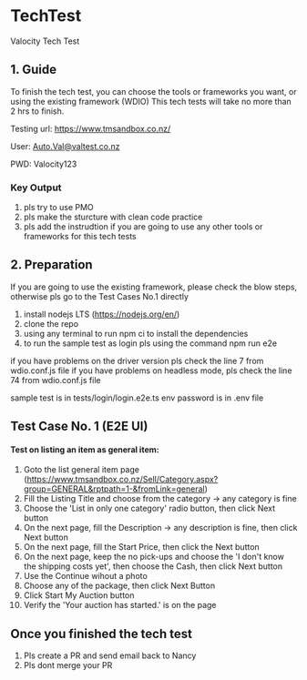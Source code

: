 # TechTest

Valocity Tech Test

## 1. Guide

To finish the tech test, you can choose the tools or frameworks you want, or using the existing framework (WDIO)
This tech tests will take no more than 2 hrs to finish.

Testing url: https://www.tmsandbox.co.nz/

User: Auto.Val@valtest.co.nz

PWD: Valocity123

### Key Output

1. pls try to use PMO
2. pls make the sturcture with clean code practice
3. pls add the instrudtion if you are going to use any other tools or frameworks for this tech tests

## 2. Preparation
If you are going to use the existing framework, please check the blow steps, otherwise pls go to the Test Cases No.1 directly
1. install nodejs LTS (https://nodejs.org/en/)
2. clone the repo
3. using any terminal to run npm ci to install the dependencies
4. to run the sample test as login pls using the command npm run e2e

if you have problems on the driver version pls check the line 7 from wdio.conf.js file
if you have problems on headless mode, pls check the line 74 from wdio.conf.js file

sample test is in tests/login/login.e2e.ts
env password is in .env file

## Test Case No. 1 (E2E UI)

#### Test on listing an item as general item:

1. Goto the list general item page (https://www.tmsandbox.co.nz/Sell/Category.aspx?group=GENERAL&rptpath=1-&fromLink=general)
2. Fill the Listing Title and choose from the category -> any category is fine
3. Choose the 'List in only one category' radio button, then click Next button
4. On the next page, fill the Description -> any description is fine, then click Next button
5. On the next page, fill the Start Price, then click the Next button
6. On the next page, keep the no pick-ups and choose the 'I don't know the shipping costs yet', then choose the Cash, then click Next button
7. Use the Continue wihout a photo
8. Choose any of the package, then click Next Button
9. Click Start My Auction button
10. Verify the 'Your auction has started.' is on the page

## Once you finished the tech test
1. Pls create a PR and send email back to Nancy
2. Pls dont merge your PR
